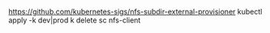 https://github.com/kubernetes-sigs/nfs-subdir-external-provisioner
kubectl apply -k dev|prod
k delete sc nfs-client
